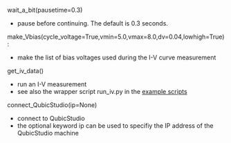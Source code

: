 wait_a_bit(pausetime=0.3)
 * pause before continuing.  The default is 0.3 seconds.
 
make_Vbias(cycle_voltage=True,vmin=5.0,vmax=8.0,dv=0.04,lowhigh=True):
 - make the list of bias voltages used during the I-V curve measurement
 
get_iv_data()
 * run an I-V measurement
 * see also the wrapper script run_iv.py in the [example scripts](https://github.com/satorchi/pystudio/tree/master/scripts)

connect_QubicStudio(ip=None)
 * connect to QubicStudio
 * the optional keyword ip can be used to specifiy the IP address of the QubicStudio machine
